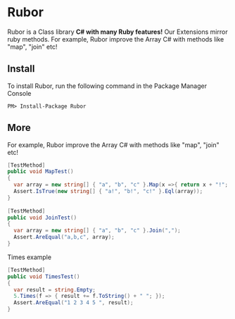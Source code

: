 Rubor
=====
Rubor is a Class library **C# with many Ruby features!** Our Extensions mirror ruby methods. For example, Rubor improve the Array C# with methods like "map", "join" etc!

Install
------
To install Rubor, run the following command in the Package Manager Console
```
PM> Install-Package Rubor
```

More
------
For example, Rubor improve the Array C# with methods like "map", "join" etc!

```C#
[TestMethod]
public void MapTest()
{
  var array = new string[] { "a", "b", "c" }.Map(x =>{ return x + "!"; });
  Assert.IsTrue(new string[] { "a!", "b!", "c!" }.Eql(array));
}
    
[TestMethod]
public void JoinTest()
{
  var array = new string[] { "a", "b", "c" }.Join(",");
  Assert.AreEqual("a,b,c", array);
}    
```

Times example

```C#
[TestMethod]
public void TimesTest()
{
  var result = string.Empty;
  5.Times(f => { result += f.ToString() + " "; });
  Assert.AreEqual("1 2 3 4 5 ", result);
}
```


